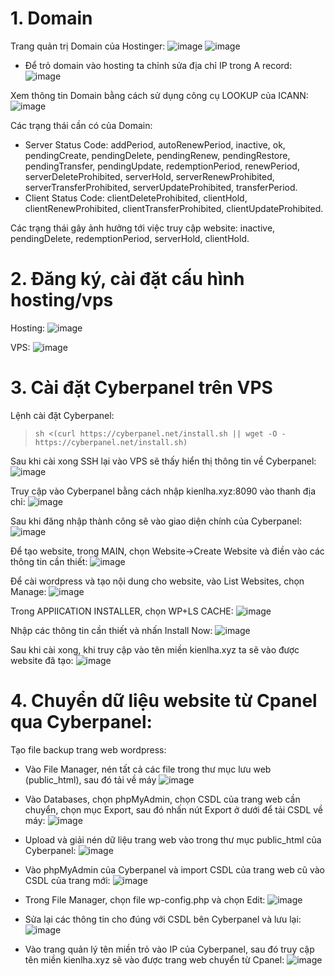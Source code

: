 # 1. Domain
Trang quản trị Domain của Hostinger:
![image](https://github.com/user-attachments/assets/030c2cea-4a14-4c11-99ca-a4d0e04bed5d)
![image](https://github.com/user-attachments/assets/317e6575-4540-48f1-aed9-e759cf2a0136)

- Để trỏ domain vào hosting ta chỉnh sửa địa chỉ IP trong A record:
![image](https://github.com/user-attachments/assets/3c53b49f-fac5-4b24-92d3-6100481ec8a6)

Xem thông tin Domain bằng cách sử dụng công cụ LOOKUP của ICANN:
![image](https://github.com/user-attachments/assets/a5238446-930f-4678-837b-6e5f065c1c28)

Các trạng thái cần có của Domain: 
- Server Status Code: addPeriod, autoRenewPeriod, inactive, ok, pendingCreate, pendingDelete, pendingRenew, pendingRestore, pendingTransfer, pendingUpdate, redemptionPeriod, renewPeriod, serverDeleteProhibited, serverHold, serverRenewProhibited, serverTransferProhibited, serverUpdateProhibited,  transferPeriod.
- Client Status Code: clientDeleteProhibited, clientHold, clientRenewProhibited, clientTransferProhibited, clientUpdateProhibited.
  
Các trạng thái gây ảnh hưởng tới việc truy cập website: inactive, pendingDelete, redemptionPeriod, serverHold, clientHold.
# 2. Đăng ký, cài đặt cấu hình hosting/vps
Hosting:
![image](https://github.com/user-attachments/assets/26f5d722-cdda-4bac-a490-d948481d8dbd)

VPS:
![image](https://github.com/user-attachments/assets/d95d88d3-5517-4cb9-b18c-5b08e419d793)

# 3. Cài đặt Cyberpanel trên VPS
Lệnh cài đặt Cyberpanel:
>`sh <(curl https://cyberpanel.net/install.sh || wget -O - https://cyberpanel.net/install.sh)`

Sau khi cài xong SSH lại vào VPS sẽ thấy hiển thị thông tin về Cyberpanel:
![image](https://github.com/user-attachments/assets/11f86d9a-1f34-4403-9593-e71dcb18392f)

Truy cập vào Cyberpanel bằng cách nhập kienlha.xyz:8090 vào thanh địa chỉ:
![image](https://github.com/user-attachments/assets/73806af9-6e6e-41bb-868b-3212a43fd8a4)

Sau khi đăng nhập thành công sẽ vào giao diện chính của Cyberpanel:
![image](https://github.com/user-attachments/assets/300aa4ac-e886-4a80-9994-c3c893255542)

Để tạo website, trong MAIN, chọn Website->Create Website và điền vào các thông tin cần thiết:
![image](https://github.com/user-attachments/assets/916c0459-ae24-4d51-a8b2-ee4bb01aeaea)

Để cài wordpress và tạo nội dung cho website, vào List Websites, chọn Manage:
![image](https://github.com/user-attachments/assets/098b8748-e931-42a3-9454-67c41471c25c)

Trong APPlICATION INSTALLER, chọn WP+LS CACHE:
![image](https://github.com/user-attachments/assets/05c491b0-d805-4384-873d-6c0d2d765fe1)

Nhập các thông tin cần thiết và nhấn Install Now:
![image](https://github.com/user-attachments/assets/8b8dc1c2-2b3a-40f6-88df-3cb52590cdd2)

Sau khi cài xong, khi truy cập vào tên miền kienlha.xyz ta sẽ vào được website đã tạo:
![image](https://github.com/user-attachments/assets/3b091c99-51b4-45e0-8baa-b3adfb94239e)

# 4. Chuyển dữ liệu website từ Cpanel qua Cyberpanel:
Tạo file backup trang web wordpress:
- Vào File Manager, nén tất cả các file trong thư mục lưu web (public_html), sau đó tải về máy
![image](https://github.com/user-attachments/assets/036bff02-c87e-409e-b527-6b90412ebd09)

- Vào Databases, chọn phpMyAdmin, chọn CSDL của trang web cần chuyển, chọn mục Export, sau đó nhấn nút Export ở dưới để tải CSDL về máy:
![image](https://github.com/user-attachments/assets/5a88c95c-5ba1-4d1a-949c-6f453e61db0a)

- Upload và giải nén dữ liệu trang web vào trong thư mục public_html của Cyberpanel:
![image](https://github.com/user-attachments/assets/e75d6580-56a3-4e9a-a135-388e59dd1b0b)

- Vào phpMyAdmin của Cyberpanel và import CSDL của trang web cũ vào CSDL của trang mới:
![image](https://github.com/user-attachments/assets/501b05bb-8629-4bba-953d-9dae89c33260)

- Trong File Manager, chọn file wp-config.php và chọn Edit:
![image](https://github.com/user-attachments/assets/5aad3327-f791-4a3c-9297-54e7203d7565)

- Sửa lại các thông tin cho đúng với CSDL bên Cyberpanel và lưu lại:
![image](https://github.com/user-attachments/assets/9148d425-0dbe-464f-8125-e63127b19764)

- Vào trang quản lý tên miền trỏ vào IP của Cyberpanel, sau đó truy cập tên miền kienlha.xyz sẽ vào được trang web chuyển từ Cpanel:
![image](https://github.com/user-attachments/assets/549af295-96cd-49e2-ad98-79401eaaab4d)

